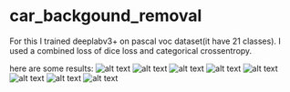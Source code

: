 # car_backgound_removal


For this I trained deeplabv3+ on pascal voc dataset(it have 21 classes).
I used a combined loss of dice loss and categorical crossentropy.

here are some results:
![alt text](https://github.com/AnujPanthri/car_background_removal/blob/main/outputs/download%20(2).png?raw=True)
![alt text](https://github.com/AnujPanthri/car_background_removal/blob/main/outputs/download%20(2)_detail.png?raw=True)
![alt text](https://github.com/AnujPanthri/car_background_removal/blob/main/outputs/download%20(3).png?raw=True)
![alt text](https://github.com/AnujPanthri/car_background_removal/blob/main/outputs/download%20(3)_detail.png?raw=True)
![alt text](https://github.com/AnujPanthri/car_background_removal/blob/main/outputs/download%20(4).png?raw=True)
![alt text](https://github.com/AnujPanthri/car_background_removal/blob/main/outputs/download%20(4)_detail.png?raw=True)
![alt text](https://github.com/AnujPanthri/car_background_removal/blob/main/outputs/download%20(5).png?raw=True)
![alt text](https://github.com/AnujPanthri/car_background_removal/blob/main/outputs/download%20(5)_detail.png?raw=True)

